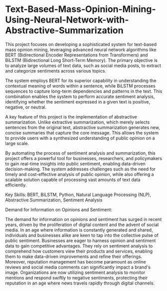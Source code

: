 # Text-Based-Mass-Opinion-Mining-Using-Neural-Network-with-Abstractive-Summarization
  This project focuses on developing a sophisticated system for text-based mass opinion mining, leveraging advanced neural network algorithms like BERT (Bidirectional Encoder Representations from Transformers) and BiLSTM (Bidirectional Long Short-Term Memory). The primary objective is to analyze large volumes of text data, such as social media posts, to extract and categorize sentiments across various topics.
  
  The system employs BERT for its superior capability in understanding the contextual meaning of words within a sentence, while BiLSTM processes sequences to capture long-term dependencies and patterns in the text. This combination enables the system to perform accurate sentiment analysis, identifying whether the sentiment expressed in a given text is positive, negative, or neutral.
  
  A key feature of this project is the implementation of abstractive summarization. Unlike extractive summarization, which merely selects sentences from the original text, abstractive summarization generates new, concise summaries that capture the core message. This allows the system to provide users with a synthesized understanding of public opinion on a large scale.
  
  By automating the process of sentiment analysis and summarization, this project offers a powerful tool for businesses, researchers, and policymakers to gain real-time insights into public sentiment, enabling data-driven decision-making. The system addresses challenges such as the need for timely and cost-effective analysis of public opinion, while also offering a scalable solution capable of processing vast amounts of text data efficiently.
  
Key Skills: BERT, BiLSTM, Python, Natural Language Processing (NLP), Abstractive Summarization, Sentiment Analysis

Demand for Information on Opinions and Sentiment:

The demand for information on opinions and sentiment has surged in recent years, driven by the proliferation of digital content and the advent of social media. In an age where information is constantly generated and shared, individuals and businesses alike are keen to tap into the collective pulse of public sentiment.
Businesses are eager to harness opinion and sentiment data to gain competitive advantages. They rely on sentiment analysis to comprehend how customers view their products and services, enabling them to make data-driven improvements and refine their offerings. Moreover, reputation management has become paramount as online reviews and social media comments can significantly impact a brand's image. Organizations are now utilizing sentiment analysis to monitor mentions and respond swiftly to negative sentiments, protecting their reputation in an age where news travels rapidly through digital channels. 

